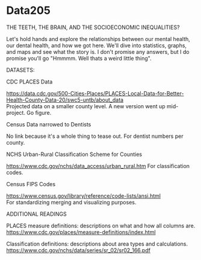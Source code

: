 # Data205

THE TEETH, THE BRAIN, AND THE SOCIOECONOMIC INEQUALITIES?

Let's hold hands and explore the relationships between our mental health, 
our dental health, and how we got here. We'll dive into statistics, graphs,
and maps and see what the story is. I don't promise any answers, but I do promise
you'll go "Hmmmm. Well thats a weird little thing".

DATASETS:

CDC PLACES Data

https://data.cdc.gov/500-Cities-Places/PLACES-Local-Data-for-Better-Health-County-Data-20/swc5-untb/about_data		
Projected data on a smaller county level. A new version went up mid-project. 
Go figure.

	
Census Data narrowed to Dentists

No link because it's a whole thing to tease out.
For dentist numbers per county.


NCHS Urban-Rural Classification Scheme for Counties 

https://www.cdc.gov/nchs/data_access/urban_rural.htm
For classification codes.


Census FIPS Codes

https://www.census.gov/library/reference/code-lists/ansi.html	
For standardizing merging and visualizing purposes.


ADDITIONAL READINGS

PLACES measure definitions: descriptions on what and how all columns are.
https://www.cdc.gov/places/measure-definitions/index.html

	
Classification definitions: descriptions about area types and calculations.
https://www.cdc.gov/nchs/data/series/sr_02/sr02_166.pdf

